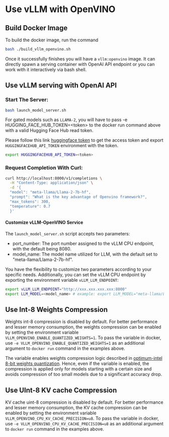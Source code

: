 # Use vLLM with OpenVINO

## Build Docker Image

To build the docker image, run the command

```bash
bash ./build_vllm_openvino.sh
```

Once it successfully finishes you will have a `vllm:openvino` image. It can directly spawn a serving container with OpenAI API endpoint or you can work with it interactively via bash shell.

## Use vLLM serving with OpenAI API

### Start The Server:

```bash
bash launch_model_server.sh
```

For gated models such as `LLAMA-2`, you will have to pass -e HUGGING_FACE_HUB_TOKEN=\<token\> to the docker run command above with a valid Hugging Face Hub read token.

Please follow this link [huggingface token](https://huggingface.co/docs/hub/security-tokens) to get the access token and export `HUGGINGFACEHUB_API_TOKEN` environment with the token.

```bash
export HUGGINGFACEHUB_API_TOKEN=<token>
```

### Request Completion With Curl:

```bash
curl http://localhost:8000/v1/completions \
  -H "Content-Type: application/json" \
  -d '{
  "model": "meta-llama/Llama-2-7b-hf",
  "prompt": "What is the key advantage of Openvino framework?",
  "max_tokens": 300,
  "temperature": 0.7
  }'
```

#### Customize vLLM-OpenVINO Service

The `launch_model_server.sh` script accepts two parameters:

- port_number: The port number assigned to the vLLM CPU endpoint, with the default being 8080.
- model_name: The model name utilized for LLM, with the default set to "meta-llama/Llama-2-7b-hf".

You have the flexibility to customize two parameters according to your specific needs. Additionally, you can set the vLLM CPU endpoint by exporting the environment variable `vLLM_LLM_ENDPOINT`:

```bash
export vLLM_LLM_ENDPOINT="http://xxx.xxx.xxx.xxx:8000"
export LLM_MODEL=<model_name> # example: export LLM_MODEL="meta-llama/Llama-2-7b-hf"
```

## Use Int-8 Weights Compression

Weights int-8 compression is disabled by default. For better performance and lesser memory consumption, the weights compression can be enabled by setting the environment variable `VLLM_OPENVINO_ENABLE_QUANTIZED_WEIGHTS=1`.
To pass the variable in docker, use `-e VLLM_OPENVINO_ENABLE_QUANTIZED_WEIGHTS=1` as an additional argument to `docker run` command in the examples above.

The variable enables weights compression logic described in [optimum-intel 8-bit weights quantization](https://huggingface.co/docs/optimum/intel/optimization_ov#8-bit).
Hence, even if the variable is enabled, the compression is applied only for models starting with a certain size and avoids compression of too small models due to a significant accuracy drop.

## Use UInt-8 KV cache Compression

KV cache uint-8 compression is disabled by default. For better performance and lesser memory consumption, the KV cache compression can be enabled by setting the environment variable `VLLM_OPENVINO_CPU_KV_CACHE_PRECISION=u8`.
To pass the variable in docker, use `-e VLLM_OPENVINO_CPU_KV_CACHE_PRECISION=u8` as an additional argument to `docker run` command in the examples above.
